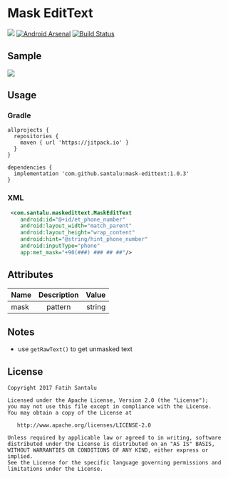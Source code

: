 # Mask EditText

[![](https://jitpack.io/v/santalu/mask-edittext.svg)](https://jitpack.io/#santalu/mask-edittext) [![Android Arsenal](https://img.shields.io/badge/Android%20Arsenal-Mask%20EditText-brightgreen.svg?style=flat)](https://android-arsenal.com/details/1/6037) [![Build Status](https://travis-ci.org/santalu/mask-edittext.svg?branch=master)](https://travis-ci.org/santalu/mask-edittext)

## Sample

<img src="https://github.com/santalu/mask-edittext/blob/master/screens/sample.png"/>

## Usage

### Gradle
```
allprojects {
  repositories {
    maven { url 'https://jitpack.io' }
  }
}
```
```
dependencies {
  implementation 'com.github.santalu:mask-edittext:1.0.3'
}
```

### XML
```xml
 <com.santalu.maskedittext.MaskEditText
    android:id="@+id/et_phone_number"
    android:layout_width="match_parent"
    android:layout_height="wrap_content"
    android:hint="@string/hint_phone_number"
    android:inputType="phone"
    app:met_mask="+90(###) ### ## ##"/>
```

## Attributes

| Name        | Description           | Value  |
| ------------- |:-------------:| -----:|
| mask      | pattern | string |

## Notes

* use ```getRawText()``` to get unmasked text

## License
```
Copyright 2017 Fatih Santalu

Licensed under the Apache License, Version 2.0 (the "License");
you may not use this file except in compliance with the License.
You may obtain a copy of the License at

   http://www.apache.org/licenses/LICENSE-2.0

Unless required by applicable law or agreed to in writing, software
distributed under the License is distributed on an "AS IS" BASIS,
WITHOUT WARRANTIES OR CONDITIONS OF ANY KIND, either express or implied.
See the License for the specific language governing permissions and
limitations under the License.
```
